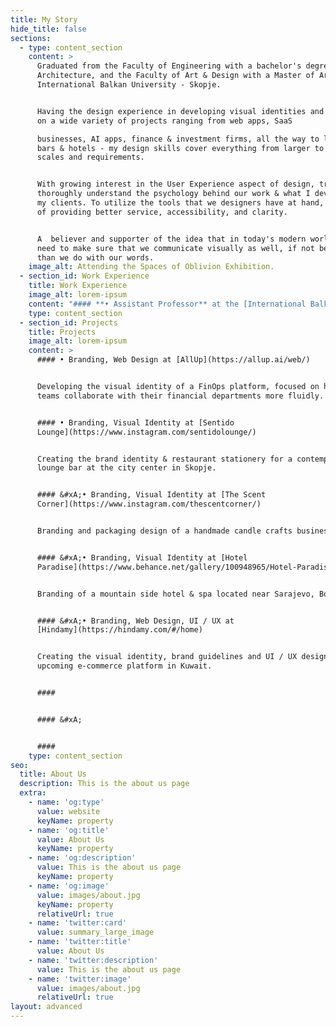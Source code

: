 ```yaml
---
title: My Story
hide_title: false
sections:
  - type: content_section
    content: >
      Graduated from the Faculty of Engineering with a bachelor's degree in
      Architecture, and the Faculty of Art & Design with a Master of Art at the
      International Balkan University - Skopje.


      Having the design experience in developing visual identities and UI / UX
      on a wide variety of projects ranging from web apps, SaaS

      businesses, AI apps, finance & investment firms, all the way to lounge
      bars & hotels - my design skills cover everything from larger to smaller
      scales and requirements.


      With growing interest in the User Experience aspect of design, trying to
      thoroughly understand the psychology behind our work & what I develop for
      my clients. To utilize the tools that we designers have at hand, in hopes
      of providing better service, accessibility, and clarity.


      A  believer and supporter of the idea that in today's modern world, we
      need to make sure that we communicate visually as well, if not better,
      than we do with our words.
    image_alt: Attending the Spaces of Oblivion Exhibition.
  - section_id: Work Experience
    title: Work Experience
    image_alt: lorem-ipsum
    content: "#### **• Assistant Professor** at the [International Balkan University](https://www.ibu.edu.mk/)\n\n2020-Now\n\nLecturing the courses of History of Architecture and Art, Introduction to Art and Culture, and 2D Animation.\_Easing my students access to the knowledge by developing websites fully accessible at all times by the class attendees, containing their weekly assignments, presentations and study guides. Encouraging and supporting each individual in pursue of their improvement, both in knowledge and as a person.\n\n#### **• Creative Director** at [The Sign](https://the-sign.co/)\n\n2018-Now\n\nFounder of a design studio. Covering all the areas of Graphic Design, ranging from Brand Development to UI / UX design. Delivering quality creative work, collaborating with various range of clients from all over the globe. Possessing honed visual communication and artistic instincts in order to develop work which will directly translate to our clients direct success.\n\n#### **• Junior Architect** at [Radius Architects](http://www.radius.mk/)\n\n2017-2018\n\nParticipating in conceptual design at the Architectural Studio in Skopje, providing technical & graphical support through projects. Undergoing drafting duties, supplying the Project Architect with materials and suggestions. Rendering three-dimensional previews, presentational posters and mock-ups of projects, such as building facades or interiors.\x03\n"
    type: content_section
  - section_id: Projects
    title: Projects
    image_alt: lorem-ipsum
    content: >
      #### • Branding, Web Design at [AllUp](https://allup.ai/web/)


      Developing the visual identity of a FinOps platform, focused on helping
      teams collaborate with their financial departments more fluidly.


      #### • Branding, Visual Identity at [Sentido
      Lounge](https://www.instagram.com/sentidolounge/)


      Creating the brand identity & restaurant stationery for a contemporary
      lounge bar at the city center in Skopje.


      #### &#xA;• Branding, Visual Identity at [The Scent
      Corner](https://www.instagram.com/thescentcorner/)


      Branding and packaging design of a handmade candle crafts business.


      #### &#xA;• Branding, Visual Identity at [Hotel
      Paradise](https://www.behance.net/gallery/100948965/Hotel-Paradise-Branding)


      Branding of a mountain side hotel & spa located near Sarajevo, Bosnia.


      #### &#xA;• Branding, Web Design, UI / UX at
      [Hindamy](https://hindamy.com/#/home)


      Creating the visual identity, brand guidelines and UI / UX design of an
      upcoming e-commerce platform in Kuwait.


      ####


      #### &#xA;


      ####
    type: content_section
seo:
  title: About Us
  description: This is the about us page
  extra:
    - name: 'og:type'
      value: website
      keyName: property
    - name: 'og:title'
      value: About Us
      keyName: property
    - name: 'og:description'
      value: This is the about us page
      keyName: property
    - name: 'og:image'
      value: images/about.jpg
      keyName: property
      relativeUrl: true
    - name: 'twitter:card'
      value: summary_large_image
    - name: 'twitter:title'
      value: About Us
    - name: 'twitter:description'
      value: This is the about us page
    - name: 'twitter:image'
      value: images/about.jpg
      relativeUrl: true
layout: advanced
---
```

